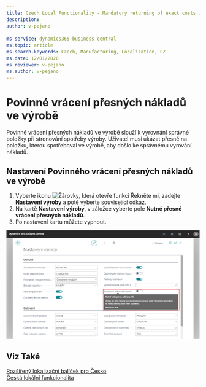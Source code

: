 ```yaml
---
title: Czech Local Functionality - Mandatory returning of exact costs in Manufacturing
description: 
author: v-pejano

ms-service: dynamics365-business-central
ms.topic: article
ms.search.keywords: Czech, Manufacturing, Localization, CZ
ms.date: 12/01/2020
ms.reviewer: v-pejano
ms.author: v-pejano
---
```


# Povinné vrácení přesných nákladů ve výrobě

Povinné vrácení přesných nákladů ve výrobě slouží k vyrovnání správné položky při stronování spotřeby výroby. Uživatel musí ukázat přesně na položku, kterou spotřeboval ve výrobě, aby došlo ke správnému vyrování nákladů.

## Nastavení Povinného vrácení přesných nákladů ve výrobě
1. Vyberte ikonu ![Žárovky, která otevře funkci Řekněte mi](../../media/ui-search/search_small.png "Řekněte mi, co chcete dělat"), zadejte **Nastavení výroby** a poté vyberte související odkaz.
2. Na kartě **Nastavení výroby**, v záložce vyberte pole **Nutné přesné vrácení přesných nákladů**.
3. Po nastavení kartu můžete vypnout.

![Vrácení přesných nákladů ve výrobě](Media/return-exact-cost.png)
## Viz Také

[Rozšířený lokalizační balíček pro Česko](ui-extensions-advanced-localization-pack-cz.md)  
[Česká lokální funkcionalita](czech-local-functionality.md)
